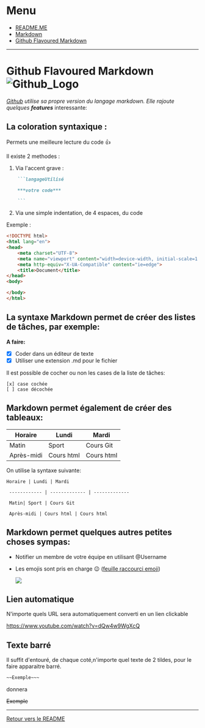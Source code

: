 # Menu
* [README.ME](./readme.md)
* [Markdown](./document1.md)
* [Github Flavoured Markdown](./document2.md)
___


# Github Flavoured Markdown ![Github_Logo](https://external-content.duckduckgo.com/iu/?u=https%3A%2F%2Ftse3.mm.bing.net%2Fth%3Fid%3DOIP.6W_8IAAQAypCh-B3n4QA2QAAAA%26pid%3DApi&f=1)

_[Github](www.gihub.com) utilise sa propre version du langage markdown. Elle rajoute quelques **features**_ interessante:

## La coloration syntaxique :

Permets une meilleure lecture du code :+1:

Il existe 2 methodes :

1. Via l'accent grave :
```markdown
    ```langageUtilisé

    ***votre code***

    ```
```
2. Via une simple indentation, de 4 espaces, du code


Exemple :

```html
<!DOCTYPE html>
<html lang="en">
<head>
    <meta charset="UTF-8">
    <meta name="viewport" content="width=device-width, initial-scale=1.0">
    <meta http-equiv="X-UA-Compatible" content="ie=edge">
    <title>Document</title>
</head>
<body>

</body>
</html>
```

## **La syntaxe Markdown permet de créer des listes de tâches**, par exemple:


 **A faire:**
  - [x] Coder dans un éditeur de texte
  - [x] Utiliser une extension .md pour le fichier

  Il est possible de cocher ou non les cases de la liste de tâches:
  ```
  [x] case cochée
  [ ] case décochée
  ```

## **Markdown permet également de créer des tableaux:**

 Horaire | Lundi | Mardi
 ------------ | ------------- | -------------
 Matin| Sport | Cours Git
 Après-midi | Cours html | Cours html

 On utilise la syntaxe suivante:

 ```
Horaire | Lundi | Mardi

  ------------ | ------------- | -------------

  Matin| Sport | Cours Git

  Après-midi | Cours html | Cours html
  ```


## **Markdown permet quelques autres petites choses sympas:**

  * Notifier un membre de votre équipe en utilisant @Username
  * Les emojis sont pris en charge :wink: ([feuille raccourci emoji](https://github.com/ikatyang/emoji-cheat-sheet/blob/master/README.md))

    ![](https://media1.tenor.com/images/5f5f6df9624301ebea3abdec1af4cd4a/tenor.gif)


## Lien automatique

N'importe quels URL sera automatiquement converti en un lien clickable

 https://www.youtube.com/watch?v=dQw4w9WgXcQ

## Texte barré
Il suffit d'entouré, de chaque coté,n'importe quel texte de 2 tildes, pour le faire apparaitre barré.

```markdown
~~Exemple~~~
```
donnera

~~Exemple~~

___

[Retour vers le README](./readme.md)
